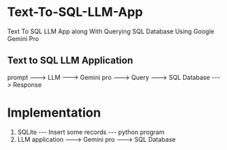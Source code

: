 # Text-To-SQL-LLM-App
Text To SQL LLM App along With Querying SQL Database Using Google Gemini Pro

## Text to SQL LLM Application

prompt ---> LLM ---> Gemini pro ---> Query ---> SQL Database ---> Response

# Implementation

1. SQLite --- Insert some records --- python program
2. LLM application ---> Gemini pro ---> SQL Database
